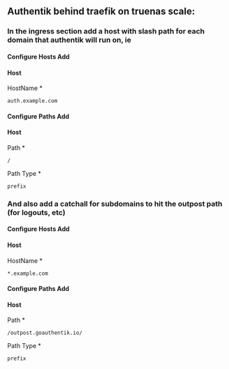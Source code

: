 ## Authentik behind traefik on truenas scale:

### In the ingress section add a host with slash path for each domain that authentik will run on, ie 

#### Configure Hosts   Add
#### Host
HostName *
```
auth.example.com
```


#### Configure Paths   Add
#### Host
Path *
```
/
```
Path Type *
```
prefix
```

### And also add a catchall for subdomains to hit the outpost path (for logouts, etc) 
#### Configure Hosts   Add
#### Host
HostName *
```
*.example.com
```


#### Configure Paths   Add
#### Host
Path *
```
/outpost.goauthentik.io/
```
Path Type *
```
prefix
```
